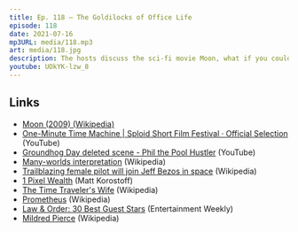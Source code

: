 ```yaml
---
title: Ep. 118 – The Goldilocks of Office Life
episode: 118
date: 2021-07-16
mp3URL: media/118.mp3
art: media/118.jpg
description: The hosts discuss the sci-fi movie Moon, what if you could retry events in life with a time machine, the Many Worlds interpretation, billionaires in space, The Little Things (2021) [spoilers!], the Mildred Pierce 2011 miniseries, and office chairs.
youtube: UOkYK-lzw_8
---
```


## Links

- [Moon (2009) (Wikipedia)](https://en.wikipedia.org/wiki/Moon_(2009_film))
- [One-Minute Time Machine | Sploid Short Film Festival · Official Selection](https://www.youtube.com/watch?v=vBkBS4O3yvY) (YouTube)
- [Groundhog Day deleted scene - Phil the Pool Hustler](https://www.youtube.com/watch?v=zkYDS-aKp5U) (YouTube)
- [Many-worlds interpretation](https://en.wikipedia.org/wiki/Many-worlds_interpretation) (Wikipedia)
- [Trailblazing female pilot will join Jeff Bezos in space](https://www.youtube.com/watch?v=j3Lk91Mw4zg) (Wikipedia)
- [1 Pixel Wealth](https://mkorostoff.github.io/1-pixel-wealth/) (Matt Korostoff)
- [The Time Traveler's Wife](https://en.wikipedia.org/wiki/The_Time_Traveler%27s_Wife_(film)) (Wikipedia)
- [Prometheus](https://en.wikipedia.org/wiki/Prometheus_(2012_film)) (Wikipedia)
- [Law & Order: 30 Best Guest Stars](https://ew.com/gallery/law-and-order-guest-stars/) (Entertainment Weekly)
- [Mildred Pierce](https://en.wikipedia.org/wiki/Mildred_Pierce_(miniseries)) (Wikipedia)